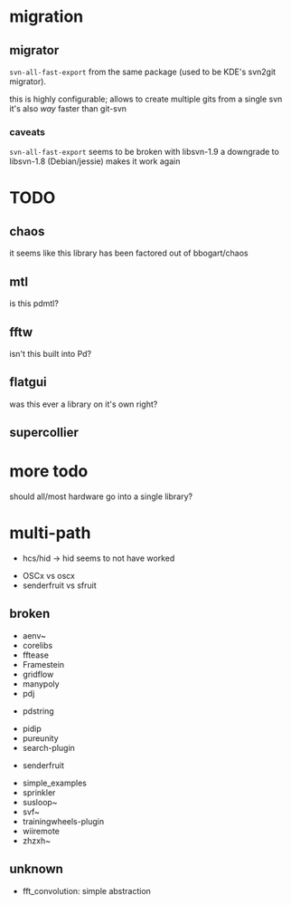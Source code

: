 migration
===

## migrator
`svn-all-fast-export` from the same package
(used to be KDE's svn2git migrator).

this is highly configurable; allows to create multiple gits from a single svn
it's also *way* faster than git-svn


### caveats
`svn-all-fast-export` seems to be broken with libsvn-1.9
a downgrade to libsvn-1.8 (Debian/jessie) makes it work again


# TODO

## chaos
it seems like this library has been factored out of bbogart/chaos

## mtl
is this pdmtl?

## fftw
isn't this built into Pd?

## flatgui
was this ever a library on it's own right?

## supercollier

# more todo
should all/most hardware go into a single library?

# multi-path

- hcs/hid -> hid seems to not have worked
+ OSCx vs oscx
+ senderfruit vs sfruit



## broken
- aenv~
- corelibs
- fftease
- Framestein
- gridflow
- manypoly
- pdj
+ pdstring
- pidip
- pureunity
- search-plugin
+ senderfruit
- simple_examples
- sprinkler
- susloop~
- svf~
- trainingwheels-plugin
- wiiremote
- zhzxh~

## unknown
- fft_convolution: simple abstraction
